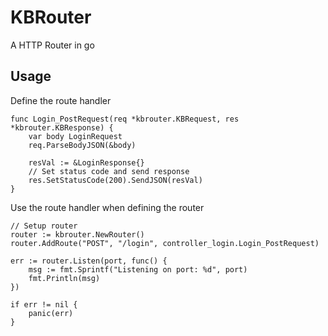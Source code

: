 # KBRouter

A HTTP Router in go

## Usage
Define the route handler
```golang
func Login_PostRequest(req *kbrouter.KBRequest, res *kbrouter.KBResponse) {
    var body LoginRequest
	req.ParseBodyJSON(&body)

	resVal := &LoginResponse{}
    // Set status code and send response
	res.SetStatusCode(200).SendJSON(resVal)
}
```

Use the route handler when defining the router
```golang
// Setup router
router := kbrouter.NewRouter()
router.AddRoute("POST", "/login", controller_login.Login_PostRequest)

err := router.Listen(port, func() {
    msg := fmt.Sprintf("Listening on port: %d", port)
    fmt.Println(msg)
})

if err != nil {
    panic(err)
}
```